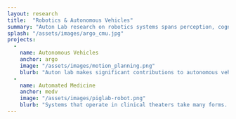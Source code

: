 ```yaml
---
layout: research
title:  "Robotics & Autonomous Vehicles"
summary: "Auton Lab research on robotics systems spans perception, cognition, and actuation. Current application domains for robotics research include autonomous trama care robots as well as autonomous vehicles."
splash: "/assets/images/argo_cmu.jpg"
projects:
  - 
    name: Autonomous Vehicles
    anchor: argo
    image: "/assets/images/motion_planning.png"
    blurb: "Auton lab makes significant contributions to autonomous vehicle technology ranging from reinforcement learning for motion planning to developing systems to deploy the technology in the real world."
  -
    name: Automated Medicine
    anchor: medv
    image: "/assets/images/piglab-robot.png"
    blurb: "Systems that operate in clinical theaters take many forms. Our work ranges from technology that supports physical robots that perform needle insertion to devices that measure vitals of patients in intensive care and forecast future episodes that will require emergency care. We develop systems that perform closed loop control of medial procedures such as fluid resuscitation, and monitoring quality of data collected at the bedside and reliability of healthcare equipment."
---
```



<!-- Notes
Autonomous Vehicles
Swapnil's talk details https://www.ri.cmu.edu/event/msr-thesis-talk-swapnil-pande/
Jeff's work with Uber and Argo should be highlighted here, should we link to Argo too?

Medical Devices
Work with image segmentation to support needle insertion in TRACIR
Broad lab effort for vital sign measurement and alert adjudication
-->
